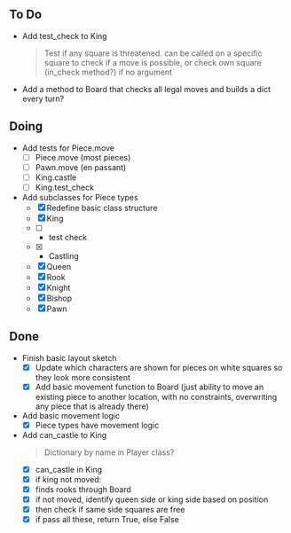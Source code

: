 ## To Do

- Add test_check to King
    > Test if any square is threatened. can be called on a specific square to check if a move is possible, or check own square (in_check method?) if no argument
- Add a method to Board that checks all legal moves and builds a dict every turn?

## Doing

- Add tests for Piece.move
    * [ ] Piece.move (most pieces)
    * [ ] Pawn.move (en passant)
    * [ ] King.castle
    * [ ] King.test_check
- Add subclasses for Piece types
    * [x] Redefine basic class structure
    * [x] King
    * [ ] - test check
    * [x] - Castling
    * [x] Queen
    * [x] Rook
    * [x] Knight
    * [x] Bishop
    * [x] Pawn

## Done

- Finish basic layout sketch
    * [x] Update which characters are shown for pieces on white squares so they look more consistent
    * [x] Add basic movement function to Board (just ability to move an existing piece to another location, with no constraints, overwriting any piece that is already there)
- Add basic movement logic
    * [x] Piece types have movement logic
- Add can_castle to King
    > Dictionary by name in Player class?
    * [x] can_castle in King
    * [x] if king not moved:
    * [x] finds rooks through Board
    * [x] if not moved, identify queen side or king side based on position
    * [x] then check if same side squares are free
    * [x] if pass all these, return True, else False
